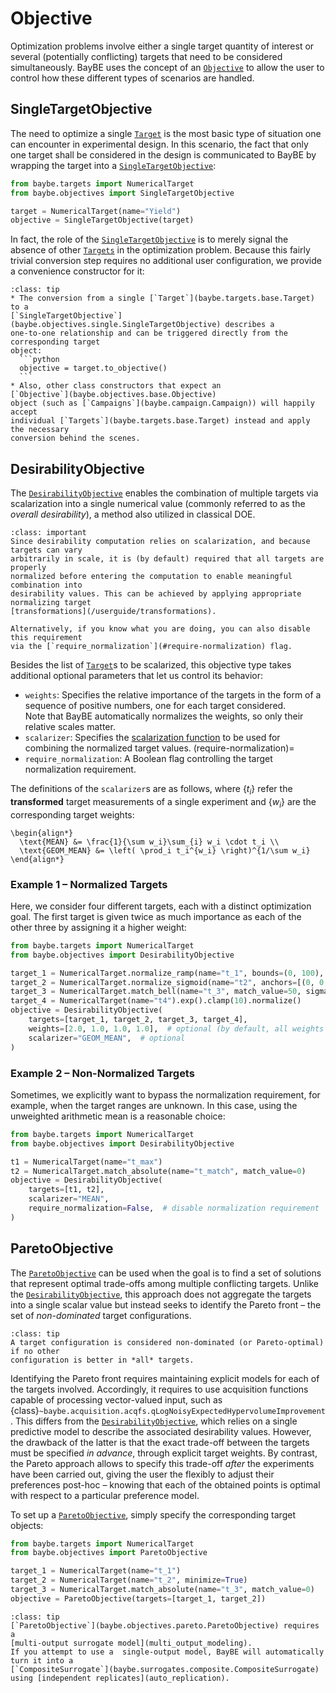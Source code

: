 # Objective

Optimization problems involve either a single target quantity of interest or several
(potentially conflicting) targets that need to be considered simultaneously. BayBE uses
the concept of an [`Objective`](baybe.objectives.base.Objective) to allow the user to
control how these different types of scenarios are handled.

## SingleTargetObjective
The need to optimize a single [`Target`](baybe.targets.base.Target) is the most basic
type of situation one can encounter in experimental design. 
In this scenario, the fact that only one target shall be considered in the design is
communicated to BayBE by wrapping the target into a
[`SingleTargetObjective`](baybe.objectives.single.SingleTargetObjective):
```python
from baybe.targets import NumericalTarget
from baybe.objectives import SingleTargetObjective

target = NumericalTarget(name="Yield")
objective = SingleTargetObjective(target)
```
In fact, the role of the
[`SingleTargetObjective`](baybe.objectives.single.SingleTargetObjective) 
is to merely signal the absence of other [`Targets`](baybe.targets.base.Target)
in the optimization problem.
Because this fairly trivial conversion step requires no additional user configuration,
we provide a convenience constructor for it:

````{admonition} Convenience Construction and Implicit Conversion
:class: tip
* The conversion from a single [`Target`](baybe.targets.base.Target) to a
[`SingleTargetObjective`](baybe.objectives.single.SingleTargetObjective) describes a
one-to-one relationship and can be triggered directly from the corresponding target
object:
  ```python
  objective = target.to_objective()
  ```
* Also, other class constructors that expect an 
[`Objective`](baybe.objectives.base.Objective)
object (such as [`Campaigns`](baybe.campaign.Campaign)) will happily accept
individual [`Targets`](baybe.targets.base.Target) instead and apply the necessary
conversion behind the scenes.
````

## DesirabilityObjective
The [`DesirabilityObjective`](baybe.objectives.desirability.DesirabilityObjective)
enables the combination of multiple targets via scalarization into a single numerical
value (commonly referred to as the *overall desirability*), a method also utilized in
classical DOE.

```{admonition} Target Normalization
:class: important
Since desirability computation relies on scalarization, and because targets can vary
arbitrarily in scale, it is (by default) required that all targets are properly
normalized before entering the computation to enable meaningful combination into
desirability values. This can be achieved by applying appropriate normalizing target
[transformations](/userguide/transformations).

Alternatively, if you know what you are doing, you can also disable this requirement
via the [`require_normalization`](#require-normalization) flag. 
```

Besides the list of [`Target`](baybe.targets.base.Target)s to be scalarized, this
objective type takes additional optional parameters that let us control its behavior:
* `weights`: Specifies the relative importance of the targets in the form of a sequence
  of positive numbers, one for each target considered.  
  Note that BayBE automatically normalizes the weights, so only their relative scales
  matter.
* `scalarizer`: Specifies the [scalarization function](baybe.objectives.enum.Scalarizer)
  to be used for combining the normalized target values.
(require-normalization)=
* `require_normalization`: A Boolean flag controlling the target normalization
  requirement. 

The definitions of the `scalarizer`s are as follows, where $\{t_i\}$ refer the
**transformed** target measurements of a single experiment and $\{w_i\}$ are the
corresponding target weights:

```{math}
\begin{align*}
  \text{MEAN} &= \frac{1}{\sum w_i}\sum_{i} w_i \cdot t_i \\
  \text{GEOM_MEAN} &= \left( \prod_i t_i^{w_i} \right)^{1/\sum w_i}
\end{align*}
```

### Example 1 – Normalized Targets
Here, we consider four different targets, each with a distinct optimization goal. The
first target is given twice as much importance as each of the other three by assigning
it a higher weight:
```python
from baybe.targets import NumericalTarget
from baybe.objectives import DesirabilityObjective

target_1 = NumericalTarget.normalize_ramp(name="t_1", bounds=(0, 100), descending=True)
target_2 = NumericalTarget.normalize_sigmoid(name="t2", anchors=[(0, 0.1), (100, 0.9)])
target_3 = NumericalTarget.match_bell(name="t_3", match_value=50, sigma=10)
target_4 = NumericalTarget(name="t4").exp().clamp(10).normalize()
objective = DesirabilityObjective(
    targets=[target_1, target_2, target_3, target_4],
    weights=[2.0, 1.0, 1.0, 1.0],  # optional (by default, all weights are equal)
    scalarizer="GEOM_MEAN",  # optional
)
```

### Example 2 – Non-Normalized Targets
Sometimes, we explicitly want to bypass the normalization requirement, for example,
when the target ranges are unknown. In this case, using the unweighted arithmetic mean
is a reasonable choice:
```python
from baybe.targets import NumericalTarget
from baybe.objectives import DesirabilityObjective

t1 = NumericalTarget(name="t_max")
t2 = NumericalTarget.match_absolute(name="t_match", match_value=0)
objective = DesirabilityObjective(
    targets=[t1, t2],
    scalarizer="MEAN",
    require_normalization=False,  # disable normalization requirement
)
```

## ParetoObjective
The [`ParetoObjective`](baybe.objectives.pareto.ParetoObjective) can be used when the
goal is to find a set of solutions that represent optimal trade-offs among
multiple conflicting targets. Unlike the
[`DesirabilityObjective`](#DesirabilityObjective), this approach does not aggregate the
targets into a single scalar value but instead seeks to identify the Pareto front – the
set of *non-dominated* target configurations.

```{admonition} Non-Dominated Configurations
:class: tip
A target configuration is considered non-dominated (or Pareto-optimal) if no other
configuration is better in *all* targets.
```

Identifying the Pareto front requires maintaining explicit models for each of the
targets involved. Accordingly, it requires to use acquisition functions capable of
processing vector-valued input, such as
{class}`~baybe.acquisition.acqfs.qLogNoisyExpectedHypervolumeImprovement`. This differs
from the [`DesirabilityObjective`](#DesirabilityObjective), which relies on a single
predictive model to describe the associated desirability values. However, the drawback
of the latter is that the exact trade-off between the targets must be specified *in
advance*, through explicit target weights. By contrast, the Pareto approach allows to
specify this trade-off *after* the experiments have been carried out, giving the user
the flexibly to adjust their preferences post-hoc – knowing that each of the obtained
points is optimal with respect to a particular preference model.

To set up a [`ParetoObjective`](baybe.objectives.pareto.ParetoObjective), simply
specify the corresponding target objects:
```python
from baybe.targets import NumericalTarget
from baybe.objectives import ParetoObjective

target_1 = NumericalTarget(name="t_1")
target_2 = NumericalTarget(name="t_2", minimize=True)
target_3 = NumericalTarget.match_absolute(name="t_3", match_value=0)
objective = ParetoObjective(targets=[target_1, target_2])
```

```{admonition} Convenience Multi-Output Casting
:class: tip
[`ParetoObjective`](baybe.objectives.pareto.ParetoObjective) requires a 
[multi-output surrogate model](multi_output_modeling). 
If you attempt to use a  single-output model, BayBE will automatically turn it into a 
[`CompositeSurrogate`](baybe.surrogates.composite.CompositeSurrogate) 
using [independent replicates](auto_replication).
```
